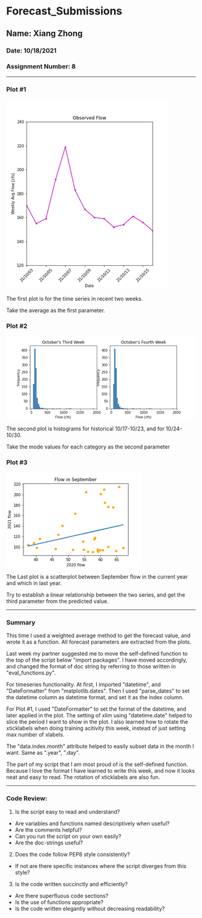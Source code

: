 # Forecast_Submissions

## Name: Xiang Zhong

### Date: 10/18/2021

### Assignment Number: 8

---

### Plot #1
![Getting Started](HW8_Plot_1.png)

The first plot is for the time series in recent two weeks.

Take the average as the first parameter.

### Plot #2
![Getting Started](HW8_Plot_2.png)

The second plot is histograms for historical 10/17-10/23, and for 10/24-10/30.

Take the mode values for each category as the second parameter

### Plot #3
![Getting Started](HW8_Plot_3.png)

The Last plot is a scatterplot between September flow in the current year and which in last year.

Try to establish a linear relationship between the two series, and get the third parameter from the predicted value.

---
### Summary
This time I used a weighted average method to get the forecast value, and wrote it as a function. All forecast parameters are extracted from the plots.

Last week my partner suggested me to move the self-defined function to the top of the script below "import packages". I have moved accordingly, and changed the format of doc string by referring to those written in "eval_functions.py".

For timeseries functionality. At first, I imported "datetime", and "DateFormatter" from "matplotlib.dates". Then I used "parse_dates" to set the datetime column as datetime format, and set it as the index column.

For Plot #1, I used "DateFormatter" to set the format of the datetime, and later applied in the plot. The setting of xlim using "datetime.date" helped to slice the period I want to show in the plot. I also learned how to rotate the xticklabels when doing training acitivity this week, instead of just setting max number of xlabels.

The "data.index.month" attribute helped to easily subset data in the month I want. Same as ".year", ".day". 

The part of my script that I am most proud of is the self-defined function. Because I love the format I have learned to write this week, and now it looks neat and easy to read. The rotation of xticklabels are also fun.

---
### Code Review:
1. Is the script easy to read and understand?
- Are variables and functions named descriptively when useful?  
- Are the comments helpful?  
- Can you run the script on your own easily?  
- Are the doc-strings useful?


2. Does the code follow PEP8 style consistently?
- If not are there specific instances where the script diverges from this style?



3. Is the code written succinctly and efficiently?
- Are there superfluous code sections?
- Is the use of functions appropriate?
- Is the code written elegantly without decreasing readability?


